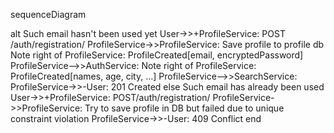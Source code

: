 sequenceDiagram

alt Such email hasn't been used yet
User->>+ProfileService: POST /auth/registration/
ProfileService->>ProfileService: Save profile to profile db
Note right of ProfileService: ProfileCreated[email, encryptedPassword]
ProfileService-->>AuthService:
Note right of ProfileService: ProfileCreated[names, age, city, ...]
ProfileService-->>SearchService:
ProfileService->>-User: 201 Created
else Such email has already been used
User->>+ProfileService: POST/auth/registration/
ProfileService->>ProfileService: Try to save profile in DB but failed due to unique constraint violation
ProfileService->>-User: 409 Conflict
end
